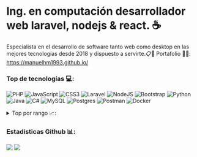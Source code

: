 # Ing. en computación desarrollador web laravel, nodejs & react. ☕

Especialista en el desarrollo de software tanto web como desktop en las mejores tecnologías desde 2018 y dispuesto a servirte.📋📌 Portafolio 📲💼: https://manuelhm1993.github.io/ 

### Top de tecnologías 💻:
![PHP](https://img.shields.io/badge/php-%23777BB4.svg?style=for-the-badge&logo=php&logoColor=white) ![JavaScript](https://img.shields.io/badge/javascript-%23323330.svg?style=for-the-badge&logo=javascript&logoColor=%23F7DF1E) ![CSS3](https://img.shields.io/badge/css3-%231572B6.svg?style=for-the-badge&logo=css3&logoColor=white) ![Laravel](https://img.shields.io/badge/laravel-%23FF2D20.svg?style=for-the-badge&logo=laravel&logoColor=white) ![NodeJS](https://img.shields.io/badge/node.js-6DA55F?style=for-the-badge&logo=node.js&logoColor=white) ![Bootstrap](https://img.shields.io/badge/bootstrap-%23563D7C.svg?style=for-the-badge&logo=bootstrap&logoColor=white) ![Python](https://img.shields.io/badge/python-3670A0?style=for-the-badge&logo=python&logoColor=ffdd54) ![Java](https://img.shields.io/badge/java-%23ED8B00.svg?style=for-the-badge&logo=java&logoColor=white) ![C#](https://img.shields.io/badge/c%23-%23239120.svg?style=for-the-badge&logo=c-sharp&logoColor=white) ![MySQL](https://img.shields.io/badge/mysql-%2300f.svg?style=for-the-badge&logo=mysql&logoColor=white) ![Postgres](https://img.shields.io/badge/postgres-%23316192.svg?style=for-the-badge&logo=postgresql&logoColor=white) ![Postman](https://img.shields.io/badge/Postman-FF6C37?style=for-the-badge&logo=postman&logoColor=white) ![Docker](https://img.shields.io/badge/docker-%230db7ed.svg?style=for-the-badge&logo=docker&logoColor=white)  


<details>
<summary>Top por rango 📈:</summary>

| TOP  | Tecnología    |
|-----:|---------------|
|     1|**PHP**        |
|     2|Javascript     |
|     3|**Laravel**    |
|     4|Nodejs         |
|     5|Python         |
|     6|**SQL**        |
|     7|Java           |
|     8|Docker         |
|     9|C#             |
|    10|Git            |

</details>

### Estadísticas Github 📊:   
![](https://github-readme-streak-stats.herokuapp.com/?user=manuelhm1993&theme=tokyonight&hide_border=false) ![](https://github-readme-stats.vercel.app/api/top-langs/?username=manuelhm1993&theme=tokyonight&hide_border=false&include_all_commits=false&count_private=false&layout=compact) 
